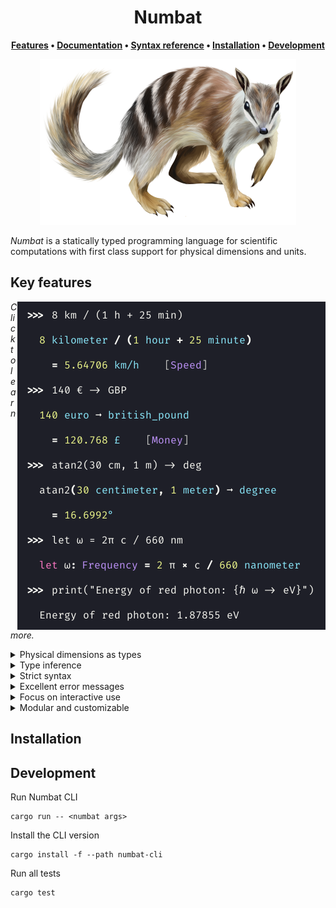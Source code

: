 <div align="center">

<h1>Numbat</h1>

**[Features] • [Documentation] • [Syntax reference] • [Installation] • [Development]**

<img src="assets/numbat-410.png">

[Features]: #key-features
[Documentation]: https://numbat.dev/doc/
[Syntax reference]: https://numbat.dev/doc/example-numbat_syntax.html
[Installation]: #installation
[Development]: #development

</div>

*Numbat* is a statically typed programming language for scientific computations with
first class support for physical dimensions and units.

## Key features

<img src="assets/numbat-interactive.png" align="right">

*Click to learn more.*

<details>
<summary>
Physical dimensions as types
</summary>
<p></p>

Numbat has a static type system where physical dimensions like `Length` and `Time` *are* the types.

</details>

<details>
<summary>
Type inference
</summary>
 <p></p>

…

</details>

<details>
<summary>
Strict syntax
</summary>
 <p></p>

…

</details>

<details>
<summary>
Excellent error messages
</summary>
<p></p>

…

</details>

<details>
<summary>
Focus on interactive use
</summary>
<p></p>

…

</details>

<details>
<summary>
Modular and customizable
</summary>
<p></p>

The whole system of physical dimensions and units is specified in Numbat language and can be modified or replaced

</details>

## Installation



## Development

Run Numbat CLI
```
cargo run -- <numbat args>
```

Install the CLI version
```
cargo install -f --path numbat-cli
```

Run all tests
```
cargo test
```
